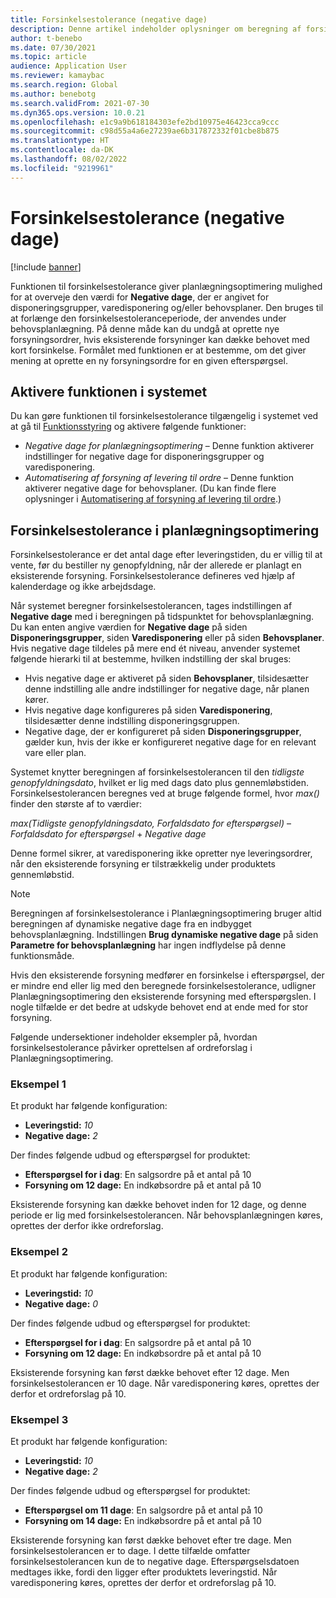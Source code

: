 ```yaml
---
title: Forsinkelsestolerance (negative dage)
description: Denne artikel indeholder oplysninger om beregning af forsinkelsestolerance, og hvordan det påvirker oprettelsen af ordreforslag i planlægningsoptimering.
author: t-benebo
ms.date: 07/30/2021
ms.topic: article
audience: Application User
ms.reviewer: kamaybac
ms.search.region: Global
ms.author: benebotg
ms.search.validFrom: 2021-07-30
ms.dyn365.ops.version: 10.0.21
ms.openlocfilehash: e1c9a9b618184303efe2bd10975e46423cca9ccc
ms.sourcegitcommit: c98d55a4a6e27239ae6b317872332f01cbe8b875
ms.translationtype: HT
ms.contentlocale: da-DK
ms.lasthandoff: 08/02/2022
ms.locfileid: "9219961"
---
```

# <a name="delay-tolerance-negative-days"></a>Forsinkelsestolerance (negative dage)

[!include [banner](../../includes/banner.md)]

Funktionen til forsinkelsestolerance giver planlægningsoptimering mulighed for at overveje den værdi for **Negative dage**, der er angivet for disponeringsgrupper, varedisponering og/eller behovsplaner. Den bruges til at forlænge den forsinkelsestoleranceperiode, der anvendes under behovsplanlægning. På denne måde kan du undgå at oprette nye forsyningsordrer, hvis eksisterende forsyninger kan dække behovet med kort forsinkelse. Formålet med funktionen er at bestemme, om det giver mening at oprette en ny forsyningsordre for en given efterspørgsel.

## <a name="turn-on-the-feature-in-your-system"></a>Aktivere funktionen i systemet

Du kan gøre funktionen til forsinkelsestolerance tilgængelig i systemet ved at gå til [Funktionsstyring](../../../fin-ops-core/fin-ops/get-started/feature-management/feature-management-overview.md) og aktivere følgende funktioner:

- *Negative dage for planlægningsoptimering* – Denne funktion aktiverer indstillinger for negative dage for disponeringsgrupper og varedisponering.
- *Automatisering af forsyning af levering til ordre* – Denne funktion aktiverer negative dage for behovsplaner. (Du kan finde flere oplysninger i [Automatisering af forsyning af levering til ordre](../make-to-order-supply-automation.md).)

## <a name="delay-tolerance-in-planning-optimization"></a>Forsinkelsestolerance i planlægningsoptimering

Forsinkelsestolerance er det antal dage efter leveringstiden, du er villig til at vente, før du bestiller ny genopfyldning, når der allerede er planlagt en eksisterende forsyning. Forsinkelsestolerance defineres ved hjælp af kalenderdage og ikke arbejdsdage.

Når systemet beregner forsinkelsestolerancen, tages indstillingen af **Negative dage** med i beregningen på tidspunktet for behovsplanlægning. Du kan enten angive værdien for **Negative dage** på siden **Disponeringsgrupper**, siden **Varedisponering** eller på siden **Behovsplaner**. Hvis negative dage tildeles på mere end ét niveau, anvender systemet følgende hierarki til at bestemme, hvilken indstilling der skal bruges:

- Hvis negative dage er aktiveret på siden **Behovsplaner**, tilsidesætter denne indstilling alle andre indstillinger for negative dage, når planen kører.
- Hvis negative dage konfigureres på siden **Varedisponering**, tilsidesætter denne indstilling disponeringsgruppen.
- Negative dage, der er konfigureret på siden **Disponeringsgrupper**, gælder kun, hvis der ikke er konfigureret negative dage for en relevant vare eller plan.

Systemet knytter beregningen af forsinkelsestolerancen til den *tidligste genopfyldningsdato*, hvilket er lig med dags dato plus gennemløbstiden. Forsinkelsestolerancen beregnes ved at bruge følgende formel, hvor *max()* finder den største af to værdier:

*max(Tidligste genopfyldningsdato, Forfaldsdato for efterspørgsel)* – *Forfaldsdato for efterspørgsel* + *Negative dage*

Denne formel sikrer, at varedisponering ikke opretter nye leveringsordrer, når den eksisterende forsyning er tilstrækkelig under produktets gennemløbstid.

> [!NOTE]
> Beregningen af forsinkelsestolerance i Planlægningsoptimering bruger altid beregningen af dynamiske negative dage fra en indbygget behovsplanlægning. Indstillingen **Brug dynamiske negative dage** på siden **Parametre for behovsplanlægning** har ingen indflydelse på denne funktionsmåde.

Hvis den eksisterende forsyning medfører en forsinkelse i efterspørgsel, der er mindre end eller lig med den beregnede forsinkelsestolerance, udligner Planlægningsoptimering den eksisterende forsyning med efterspørgslen. I nogle tilfælde er det bedre at udskyde behovet end at ende med for stor forsyning.

Følgende undersektioner indeholder eksempler på, hvordan forsinkelsestolerance påvirker oprettelsen af ordreforslag i Planlægningsoptimering.

### <a name="example-1"></a>Eksempel 1

Et produkt har følgende konfiguration:

- **Leveringstid:** *10*
- **Negative dage:** *2*

Der findes følgende udbud og efterspørgsel for produktet:

- **Efterspørgsel for i dag**: En salgsordre på et antal på 10
- **Forsyning om 12 dage:** En indkøbsordre på et antal på 10

Eksisterende forsyning kan dække behovet inden for 12 dage, og denne periode er lig med forsinkelsestolerancen. Når behovsplanlægningen køres, oprettes der derfor ikke ordreforslag.

### <a name="example-2"></a>Eksempel 2

Et produkt har følgende konfiguration:

- **Leveringstid:** *10*
- **Negative dage:** *0*

Der findes følgende udbud og efterspørgsel for produktet:

- **Efterspørgsel for i dag**: En salgsordre på et antal på 10
- **Forsyning om 12 dage:** En indkøbsordre på et antal på 10

Eksisterende forsyning kan først dække behovet efter 12 dage. Men forsinkelsestolerancen er 10 dage. Når varedisponering køres, oprettes der derfor et ordreforslag på 10.

### <a name="example-3"></a>Eksempel 3

Et produkt har følgende konfiguration:

- **Leveringstid:** *10*
- **Negative dage:** *2*

Der findes følgende udbud og efterspørgsel for produktet:

- **Efterspørgsel om 11 dage**: En salgsordre på et antal på 10
- **Forsyning om 14 dage:** En indkøbsordre på et antal på 10

Eksisterende forsyning kan først dække behovet efter tre dage. Men forsinkelsestolerancen er to dage. I dette tilfælde omfatter forsinkelsestolerancen kun de to negative dage. Efterspørgselsdatoen medtages ikke, fordi den ligger efter produktets leveringstid. Når varedisponering køres, oprettes der derfor et ordreforslag på 10.
